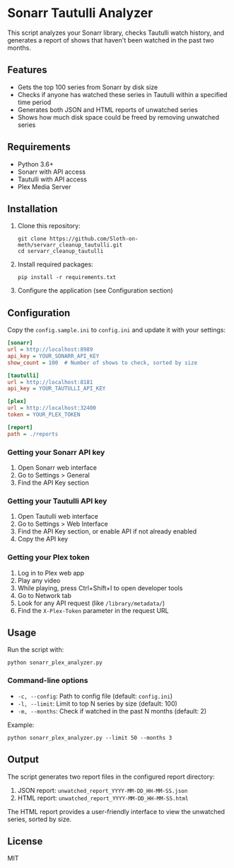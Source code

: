 # Sonarr Tautulli Analyzer

This script analyzes your Sonarr library, checks Tautulli watch history, and generates a report of shows that haven't been watched in the past two months.

## Features

- Gets the top 100 series from Sonarr by disk size
- Checks if anyone has watched these series in Tautulli within a specified time period
- Generates both JSON and HTML reports of unwatched series
- Shows how much disk space could be freed by removing unwatched series

## Requirements

- Python 3.6+
- Sonarr with API access
- Tautulli with API access
- Plex Media Server

## Installation

1. Clone this repository:
   ```
   git clone https://github.com/Sloth-on-meth/servarr_cleanup_tautulli.git
   cd servarr_cleanup_tautulli
   ```

2. Install required packages:
   ```
   pip install -r requirements.txt
   ```

3. Configure the application (see Configuration section)

## Configuration

Copy the `config.sample.ini` to `config.ini` and update it with your settings:

```ini
[sonarr]
url = http://localhost:8989
api_key = YOUR_SONARR_API_KEY
show_count = 100  # Number of shows to check, sorted by size

[tautulli]
url = http://localhost:8181
api_key = YOUR_TAUTULLI_API_KEY

[plex]
url = http://localhost:32400
token = YOUR_PLEX_TOKEN

[report]
path = ./reports
```

### Getting your Sonarr API key

1. Open Sonarr web interface
2. Go to Settings > General
3. Find the API Key section

### Getting your Tautulli API key

1. Open Tautulli web interface
2. Go to Settings > Web Interface
3. Find the API Key section, or enable API if not already enabled
4. Copy the API key

### Getting your Plex token

1. Log in to Plex web app
2. Play any video
3. While playing, press Ctrl+Shift+I to open developer tools
4. Go to Network tab
5. Look for any API request (like `/library/metadata/`)
6. Find the `X-Plex-Token` parameter in the request URL

## Usage

Run the script with:

```
python sonarr_plex_analyzer.py
```

### Command-line options

- `-c, --config`: Path to config file (default: `config.ini`)
- `-l, --limit`: Limit to top N series by size (default: 100)
- `-m, --months`: Check if watched in the past N months (default: 2)

Example:
```
python sonarr_plex_analyzer.py --limit 50 --months 3
```

## Output

The script generates two report files in the configured report directory:

1. JSON report: `unwatched_report_YYYY-MM-DD_HH-MM-SS.json`
2. HTML report: `unwatched_report_YYYY-MM-DD_HH-MM-SS.html`

The HTML report provides a user-friendly interface to view the unwatched series, sorted by size.

## License

MIT
